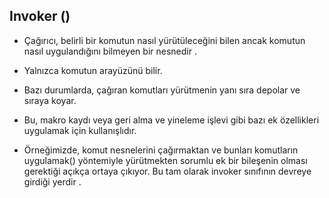 ## Invoker ()

* Çağırıcı, belirli bir komutun nasıl yürütüleceğini bilen ancak komutun nasıl uygulandığını
  bilmeyen bir nesnedir .
* Yalnızca komutun arayüzünü bilir.

* Bazı durumlarda, çağıran komutları yürütmenin yanı sıra depolar ve sıraya koyar.
* Bu, makro kaydı veya geri alma ve yineleme işlevi gibi bazı ek özellikleri uygulamak
  için kullanışlıdır.

* Örneğimizde, komut nesnelerini çağırmaktan ve bunları komutların uygulamak() yöntemiyle
  yürütmekten sorumlu ek bir bileşenin olması gerektiği açıkça ortaya çıkıyor.
  Bu tam olarak invoker sınıfının devreye girdiği yerdir .